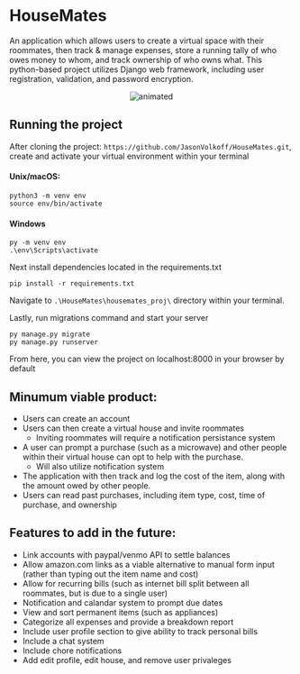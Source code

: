 # HouseMates
An application which allows users to create a virtual space with their roommates, then track &amp; manage expenses, store a running tally of who owes money to whom, and track ownership of who owns what. This python-based project utilizes Django web framework, including user registration, validation, and password encryption. 

<p align="center">
  <img src="https://media.giphy.com/media/WJP37LPAB0nhDzYjcs/giphy.gif" alt="animated" />
</p>

## Running the project

After cloning the project: `https://github.com/JasonVolkoff/HouseMates.git`, create and activate your virtual environment within your terminal
#### Unix/macOS:
```
python3 -m venv env
source env/bin/activate
```
#### Windows
```
py -m venv env
.\env\Scripts\activate
```
Next install dependencies located in the requirements.txt

`pip install -r requirements.txt`

Navigate to `.\HouseMates\housemates_proj\` directory within your terminal.

Lastly, run migrations command and start your server
```
py manage.py migrate
py manage.py runserver
```
From here, you can view the project on localhost:8000 in your browser by default

## **Minumum viable product:**
- Users can create an account
- Users can then create a virtual house and invite roommates
    - Inviting roommates will require a notification persistance system
- A user can prompt a purchase (such as a microwave) and other people within their virtual house can opt to help with the purchase.
    - Will also utilize notification system
- The application with then track and log the cost of the item, along with the amount owed by other people.
- Users can read past purchases, including item type, cost, time of purchase, and ownership


## **Features to add in the future:**
- Link accounts with paypal/venmo API to settle balances
- Allow amazon.com links as a viable alternative to manual form input (rather than typing out the item name and cost)
- Allow for recurring bills (such as internet bill split between all roommates, but is due to a single user)
- Notification and calandar system to prompt due dates
- View and sort permanent items (such as appliances)
- Categorize all expenses and provide a breakdown report
- Include user profile section to give ability to track personal bills
- Include a chat system
- Include chore notifications
- Add edit profile, edit house, and remove user privaleges 


